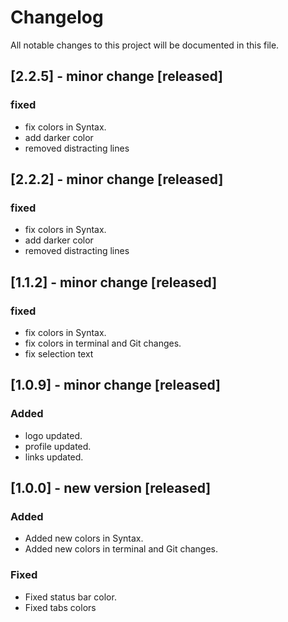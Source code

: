 # Changelog

All notable changes to this project will be documented in this file.


## [2.2.5] - minor change [released]

### fixed

- fix colors in Syntax.
- add darker color
- removed distracting lines

## [2.2.2] - minor change [released]

### fixed

- fix colors in Syntax.
- add darker color
- removed distracting lines

## [1.1.2] - minor change [released]

### fixed

- fix colors in Syntax.
- fix colors in terminal and Git changes.
- fix selection text

## [1.0.9] - minor change [released]

### Added

- logo updated.
- profile updated.
- links updated.

## [1.0.0] - new version [released]

### Added

- Added new colors in Syntax.
- Added new colors in terminal and Git changes.

### Fixed

- Fixed status bar color.
- Fixed tabs colors
